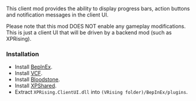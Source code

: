 This client mod provides the ability to display progress bars, action buttons and notification messages in the client UI.

Please note that this mod DOES NOT enable any gameplay modifications. This is just a client UI that will be driven by a backend mod (such as XPRising).

### Installation

- Install [BepInEx](https://thunderstore.io/c/v-rising/p/BepInEx/BepInExPack_V_Rising/).
- Install [VCF](https://thunderstore.io/c/v-rising/p/deca/VampireCommandFramework/).
- Install [Bloodstone](https://thunderstore.io/c/v-rising/p/deca/Bloodstone/).
- Install [XPShared](https://thunderstore.io/c/v-rising/p/XPRising/XPShared/).
- Extract `XPRising.ClientUI.dll` into `(VRising folder)/BepInEx/plugins`.